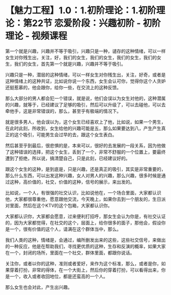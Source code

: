 # 【魅力工程】1.0：1.初阶理论：1.初阶理论：第22节 恋爱阶段：兴趣初阶 - 初阶理论 - 视频课程

第一个就是兴趣，兴趣并不等于吸引，兴趣只是一种，谴存的这种情绪，可以一样女生对你残生出，关注，好，我们的女生，我们的女生，我们的女生，我们的女生，我们的女生，首先第一个就是兴趣，兴趣并不等于吸引。

兴趣只是一种，潜层的这种情绪，可以一样女生对你残生出，关注，好奇，或者是这种情绪上的这种共证，比如说你说一个东西，女生会认可你，觉得你这个人贪妒还挺惹慕的，他会跟你，给你一些，在交流上的这种反馈。

那么大部分的男人都会犯一个错误，就是说，他们会误以为女生对他的，这种潜属的兴趣，就等于，已经建议了足够的吸引，然后可以升级了，可以去碰他，可以去牵他手，这是非常错误的，那么，甚至乎有极端的情况下。

就是很多男人，他会误以为，这个女生已经喜欢上了他，比如说，如果一个男生，在此时此刻，所收到，女生给他的兴趣可能是五，那么如果要达到八，产生产生真正的这个吸引，可能男生会过早的去，跟这个女生表白。

然后甚至乎到最后，很悲惧的是，本来可以，很好的去发展的一段关系，因为他做了这种错误的选择，把这个女生，丢到了一个，非常不舒服的一个位置上，要最终遭到了拒绝，所以说，搞清楚自己，只是此刻，已经建议好的。

跟这个女生的这种，是到底是，只是兴趣，还是真正的吸引，其实是非常重要的，那么什么东西，可以出发这种兴趣，女人对男人的兴趣，那么兴趣，很多时候是通过这种，高价值的，社交，价值的这种，信号的展示，来出发的。

比如说，一个人，有很强的社交认识，比如说他在，一个场合里面，大家都认识他，大家都很尊重他，愿意跟他交流，今天晚上，如果你去到一个朋友的，生日派对里面，然后在这个KTV的这个包箱，大家都认识你。

大家都认识你，大家都会愿意，过来便利打招呼，那女生会认为你是，有社交认证的，因为大家都觉得，在社交的这个，层面上，给你很多的面子，那他会，假设你是一个，很有价值的这个人，请满在这个群体当中，那么。

我们人类的这种，情绪是，会通过，编所删发出来的这些，这些社交信号，来做出的一种反应，他是在帮助我们，寻找更优质的这种，生存和反演的概率，如果大家在一个，封闭的场所，里面在一个社交，群体里面，都跟你说话。

关注你，或者以你的这种，准则或者爱好，来作为这个标准，那么，或者是你，如果穿着打扮，非常的得体，在一个大街上，然后你的穿着打扮，可以看得出来，你是一个，收入或者收回地位，都是还蛮高的一个人。

那么女生也会对此，产生出兴趣。